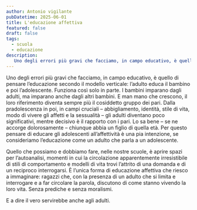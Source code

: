 ```yaml
---
author: Antonio vigilante
pubDatetime: 2025-06-01
title: L'educazione affettiva
featured: false
draft: false
tags:
  - scuola
  - educazione
description:
   Uno degli errori più gravi che facciamo, in campo educativo, è quello di pensare l’educazione secondo il modello verticale: l’adulto educa il bambino e poi l’adolescente. 
---
```


Uno degli errori più gravi che facciamo, in campo educativo, è quello di pensare l’educazione secondo il modello verticale: l’adulto educa il bambino e poi l’adolescente. Funziona così solo in parte. I bambini imparano dagli adulti, ma imparano anche dagli altri bambini. E man mano che crescono, il loro riferimento diventa sempre più il cosiddetto gruppo dei pari. Dalla pradolescenza in poi, in campi cruciali – abbigliamento, identità, stile di vita, modo di vivere gli affetti e la sessualità – gli adulti diventano poco significativi, mentre decisivo è il rapporto con i pari. Lo sa bene – se ne accorge dolorosamente – chiunque abbia un figlio di quella età. Per questo pensare di educare gli adolescenti all’affettività è una pia intenzione, se consideriamo l’educazione come un adulto che parla a un adolescente.

Quello che possiamo e dobbiamo fare, nelle nostre scuole, è aprire spazi per l’autoanalisi, momenti in cui la circolazione apparentemente irresistibile di stili di comportamento e modelli di vita trovi l’attrito di una domanda e di un reciproco interrogarsi. È l’unica forma di educazione affettiva che riesco a immaginare: ragazzi che, con la presenza di un adulto che si limita e interrogare e a far circolare la parola, discutono di come stanno vivendo la loro vita. Senza prediche e senza moralismi.

E a dire il vero servirebbe anche agli adulti.

